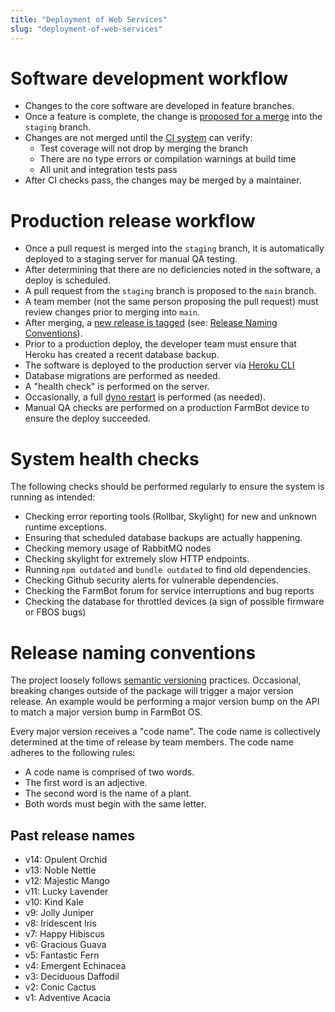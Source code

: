 ```yaml
---
title: "Deployment of Web Services"
slug: "deployment-of-web-services"
---
```


# Software development workflow

 * Changes to the core software are developed in feature branches.
 * Once a feature is complete, the change is [proposed for a merge](https://help.github.com/articles/about-pull-requests/) into the `staging` branch.
 * Changes are not merged until the [CI system](https://circleci.com/gh/FarmBot/Farmbot-Web-App) can verify:
   * Test coverage will not drop by merging the branch
   * There are no type errors or compilation warnings at build time
   * All unit and integration tests pass
 * After CI checks pass, the changes may be merged by a maintainer.

# Production release workflow

 * Once a pull request is merged into the `staging` branch, it is automatically deployed to a staging server for manual QA testing.
 * After determining that there are no deficiencies noted in the software, a deploy is scheduled.
 * A pull request from the `staging` branch is proposed to the `main` branch.
 * A team member (not the same person proposing the pull request) must review changes prior to merging into `main`.
 * After merging, a [new release is tagged](https://help.github.com/articles/creating-releases/) (see: [Release Naming Conventions](#release-naming-conventions)).
 * Prior to a production deploy, the developer team must ensure that Heroku has created a recent database backup.
 * The software is deployed to the production server via [Heroku CLI](https://devcenter.heroku.com/articles/heroku-cli)
 * Database migrations are performed as needed.
 * A "health check" is performed on the server.
 * Occasionally, a full [dyno restart](https://devcenter.heroku.com/articles/dynos#restarting) is performed (as needed).
 * Manual QA checks are performed on a production FarmBot device to ensure the deploy succeeded.

# System health checks

The following checks should be performed regularly to ensure the system is running as intended:

 * Checking error reporting tools (Rollbar, Skylight) for new and unknown runtime exceptions.
 * Ensuring that scheduled database backups are actually happening.
 * Checking memory usage of RabbitMQ nodes
 * Checking skylight for extremely slow HTTP endpoints.
 * Running `npm outdated` and `bundle outdated` to find old dependencies.
 * Checking Github security alerts for vulnerable dependencies.
 * Checking the FarmBot forum for service interruptions and bug reports
 * Checking the database for throttled devices (a sign of possible firmware or FBOS bugs)

# Release naming conventions

The project loosely follows [semantic versioning](https://semver.org/) practices. Occasional, breaking changes outside of the package will trigger a major version release. An example would be performing a major version bump on the API to match a major version bump in FarmBot OS.

Every major version receives a "code name". The code name is collectively determined at the time of release by team members. The code name adheres to the following rules:

 * A code name is comprised of two words.
 * The first word is an adjective.
 * The second word is the name of a plant.
 * Both words must begin with the same letter.

## Past release names

 * v14: Opulent Orchid
 * v13: Noble Nettle
 * v12: Majestic Mango
 * v11: Lucky Lavender
 * v10: Kind Kale
 * v9: Jolly Juniper
 * v8: Iridescent Iris
 * v7: Happy Hibiscus
 * v6: Gracious Guava
 * v5: Fantastic Fern
 * v4: Emergent Echinacea
 * v3: Deciduous Daffodil
 * v2: Conic Cactus
 * v1: Adventive Acacia
